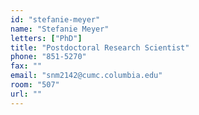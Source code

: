 ```yaml
---
id: "stefanie-meyer"
name: "Stefanie Meyer"
letters: ["PhD"]
title: "Postdoctoral Research Scientist"
phone: "851-5270"
fax: ""
email: "snm2142@cumc.columbia.edu"
room: "507"
url: ""
---
```


